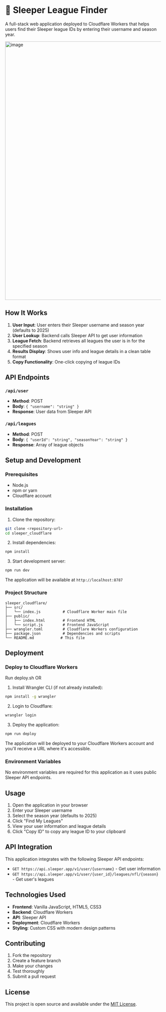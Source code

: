 # 🏈 Sleeper League Finder

A full-stack web application deployed to Cloudflare Workers that helps users find their Sleeper league IDs by entering their username and season year.

<img width="663" height="833" alt="image" src="https://github.com/user-attachments/assets/c3f7a4f7-0df2-4ef3-be13-70836ae223b9" />


## How It Works

1. **User Input**: User enters their Sleeper username and season year (defaults to 2025)
2. **User Lookup**: Backend calls Sleeper API to get user information
3. **League Fetch**: Backend retrieves all leagues the user is in for the specified season
4. **Results Display**: Shows user info and league details in a clean table format
5. **Copy Functionality**: One-click copying of league IDs

## API Endpoints

### `/api/user`
- **Method**: POST
- **Body**: `{ "username": "string" }`
- **Response**: User data from Sleeper API

### `/api/leagues`
- **Method**: POST
- **Body**: `{ "userId": "string", "seasonYear": "string" }`
- **Response**: Array of league objects

## Setup and Development

### Prerequisites

- Node.js
- npm or yarn
- Cloudflare account

### Installation

1. Clone the repository:
```bash
git clone <repository-url>
cd sleeper_cloudflare
```

2. Install dependencies:
```bash
npm install
```

3. Start development server:
```bash
npm run dev
```

The application will be available at `http://localhost:8787`

### Project Structure

```
sleeper_cloudflare/
├── src/
│   └── index.js          # Cloudflare Worker main file
├── public/
│   ├── index.html        # Frontend HTML
│   └── script.js         # Frontend JavaScript
├── wrangler.toml         # Cloudflare Workers configuration
├── package.json          # Dependencies and scripts
└── README.md            # This file
```

## Deployment

### Deploy to Cloudflare Workers

Run deploy.sh OR

1. Install Wrangler CLI (if not already installed):
```bash
npm install -g wrangler
```

2. Login to Cloudflare:
```bash
wrangler login
```

3. Deploy the application:
```bash
npm run deploy
```

The application will be deployed to your Cloudflare Workers account and you'll receive a URL where it's accessible.

### Environment Variables

No environment variables are required for this application as it uses public Sleeper API endpoints.

## Usage

1. Open the application in your browser
2. Enter your Sleeper username
3. Select the season year (defaults to 2025)
4. Click "Find My Leagues"
5. View your user information and league details
6. Click "Copy ID" to copy any league ID to your clipboard

## API Integration

This application integrates with the following Sleeper API endpoints:

- `GET https://api.sleeper.app/v1/user/{username}` - Get user information
- `GET https://api.sleeper.app/v1/user/{user_id}/leagues/nfl/{season}` - Get user's leagues

## Technologies Used

- **Frontend**: Vanilla JavaScript, HTML5, CSS3
- **Backend**: Cloudflare Workers
- **API**: Sleeper API
- **Deployment**: Cloudflare Workers
- **Styling**: Custom CSS with modern design patterns

## Contributing

1. Fork the repository
2. Create a feature branch
3. Make your changes
4. Test thoroughly
5. Submit a pull request

## License

This project is open source and available under the [MIT License](LICENSE).

